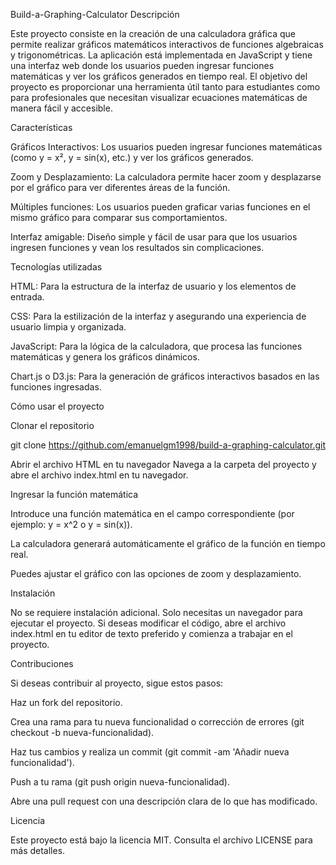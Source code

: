 Build-a-Graphing-Calculator
Descripción

Este proyecto consiste en la creación de una calculadora gráfica que permite realizar gráficos matemáticos interactivos de funciones algebraicas y trigonométricas. La aplicación está implementada en JavaScript y tiene una interfaz web donde los usuarios pueden ingresar funciones matemáticas y ver los gráficos generados en tiempo real. El objetivo del proyecto es proporcionar una herramienta útil tanto para estudiantes como para profesionales que necesitan visualizar ecuaciones matemáticas de manera fácil y accesible.

Características

Gráficos Interactivos: Los usuarios pueden ingresar funciones matemáticas (como y = x², y = sin(x), etc.) y ver los gráficos generados.

Zoom y Desplazamiento: La calculadora permite hacer zoom y desplazarse por el gráfico para ver diferentes áreas de la función.

Múltiples funciones: Los usuarios pueden graficar varias funciones en el mismo gráfico para comparar sus comportamientos.

Interfaz amigable: Diseño simple y fácil de usar para que los usuarios ingresen funciones y vean los resultados sin complicaciones.

Tecnologías utilizadas

HTML: Para la estructura de la interfaz de usuario y los elementos de entrada.

CSS: Para la estilización de la interfaz y asegurando una experiencia de usuario limpia y organizada.

JavaScript: Para la lógica de la calculadora, que procesa las funciones matemáticas y genera los gráficos dinámicos.

Chart.js o D3.js: Para la generación de gráficos interactivos basados en las funciones ingresadas.

Cómo usar el proyecto

Clonar el repositorio

git clone https://github.com/emanuelgm1998/build-a-graphing-calculator.git  


Abrir el archivo HTML en tu navegador
Navega a la carpeta del proyecto y abre el archivo index.html en tu navegador.

Ingresar la función matemática

Introduce una función matemática en el campo correspondiente (por ejemplo: y = x^2 o y = sin(x)).

La calculadora generará automáticamente el gráfico de la función en tiempo real.

Puedes ajustar el gráfico con las opciones de zoom y desplazamiento.

Instalación

No se requiere instalación adicional. Solo necesitas un navegador para ejecutar el proyecto. Si deseas modificar el código, abre el archivo index.html en tu editor de texto preferido y comienza a trabajar en el proyecto.

Contribuciones

Si deseas contribuir al proyecto, sigue estos pasos:

Haz un fork del repositorio.

Crea una rama para tu nueva funcionalidad o corrección de errores (git checkout -b nueva-funcionalidad).

Haz tus cambios y realiza un commit (git commit -am 'Añadir nueva funcionalidad').

Push a tu rama (git push origin nueva-funcionalidad).

Abre una pull request con una descripción clara de lo que has modificado.

Licencia

Este proyecto está bajo la licencia MIT. Consulta el archivo LICENSE para más detalles.

